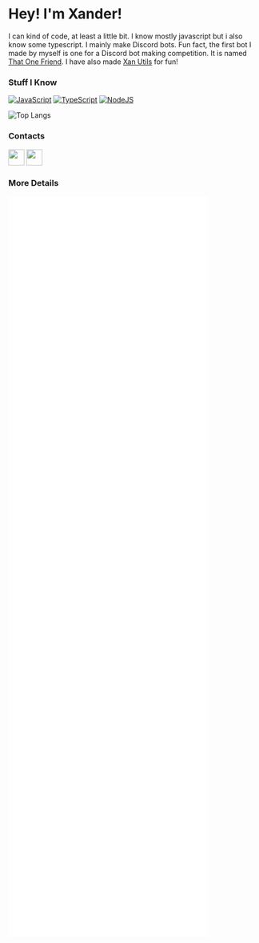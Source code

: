 # Hey! I'm Xander!

I can kind of code, at least a little bit. I know mostly javascript but i also know some typescript. I mainly make Discord bots. Fun fact, the first bot I made by myself is one for a Discord bot making competition. It is named [That One Friend](https://github.com/Xanderxx46/That-One-Friend). I have also made [Xan Utils](https://github.com/Xanderxx46/Xan-Utils) for fun!

### Stuff I Know

<p align="left">
<a href="https://developer.mozilla.org/en-US/docs/Web/JavaScript" target="_blank" rel="noreferrer"><img src="https://raw.githubusercontent.com/danielcranney/readme-generator/main/public/icons/skills/javascript-colored.svg" width="36" height="36" alt="JavaScript" /></a>
<a href="https://www.typescriptlang.org/" target="_blank" rel="noreferrer"><img src="https://raw.githubusercontent.com/danielcranney/readme-generator/main/public/icons/skills/typescript-colored.svg" width="36" height="36" alt="TypeScript" /></a>
<a href="https://nodejs.org/en/" target="_blank" rel="noreferrer"><img src="https://raw.githubusercontent.com/danielcranney/readme-generator/main/public/icons/skills/nodejs-colored.svg" width="36" height="36" alt="NodeJS" /></a>
</p>

![Top Langs](https://github-stats-thing-kappa.vercel.app/api/top-langs/?username=Xanderxx46&layout=compact)


### Contacts

<p align="left">                
<a href="https://discord.com/users/xanderxx" target="_blank" rel="noreferrer"><img src="https://raw.githubusercontent.com/danielcranney/readme-generator/main/public/icons/socials/discord.svg" width="32" height="32" /></a>                          
<a href="https://www.github.com/Xanderxx46" target="_blank" rel="noreferrer"><img src="https://raw.githubusercontent.com/danielcranney/readme-generator/main/public/icons/socials/github.svg" width="32" height="32" /></a>
</p>

### More Details

<p><img src="/github-metrics.svg" alt="Metrics" width="400"></p>
